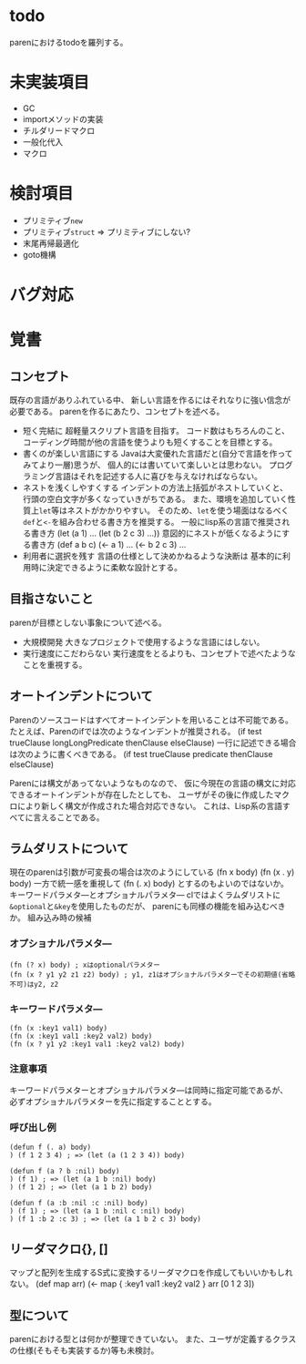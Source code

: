 # todo
parenにおけるtodoを羅列する。

# 未実装項目
- GC
- importメソッドの実装
- チルダリードマクロ
- 一般化代入
- マクロ

# 検討項目
- プリミティブ`new`
- プリミティブ`struct` => プリミティブにしない?
- 末尾再帰最適化
- goto機構

# バグ対応

# 覚書
## コンセプト
既存の言語がありふれている中、
新しい言語を作るにはそれなりに強い信念が必要である。
parenを作るにあたり、コンセプトを述べる。
- 短く完結に
超軽量スクリプト言語を目指す。
コード数はもちろんのこと、
コーディング時間が他の言語を使うよりも短くすることを目標とする。
- 書くのが楽しい言語にする
Javaは大変優れた言語だと(自分で言語を作ってみてより一層)思うが、
個人的には書いていて楽しいとは思わない。
プログラミング言語はそれを記述する人に喜びを与えなければならない。
- ネストを浅くしやすくする
インデントの方法上括弧がネストしていくと、
行頭の空白文字が多くなっていきがちである。
また、環境を追加していく性質上`let`等はネストがかかりやすい。
そのため、`let`を使う場面はなるべく`def`と`<-`を組み合わせる書き方を推奨する。
一般にlisp系の言語で推奨される書き方
    (let (a 1)
      ...
      (let (b 2 c 3)
         ...))
意図的にネストが低くなるようにする書き方
    (def a b c)
    (<- a 1)
    ...
    (<- b 2 c 3)
    ...
- 利用者に選択を残す
言語の仕様として決めかねるような決断は
基本的に利用時に決定できるように柔軟な設計とする。

## 目指さないこと
parenが目標としない事象について述べる。
- 大規模開発
大きなプロジェクトで使用するような言語にはしない。
- 実行速度にこだわらない
実行速度をとるよりも、コンセプトで述べたようなことを重視する。

## オートインデントについて
Parenのソースコードはすべてオートインデントを用いることは不可能である。
たとえば、Parenのifでは次のようなインデントが推奨される。
    (if test trueClause
        longLongPredicate
            thenClause
        elseClause)
一行に記述できる場合は次のように書くべきである。
    (if test trueClause
        predicate thenClause
        elseClause)

Parenには構文があってないようなものなので、
仮に今現在の言語の構文に対応できるオートインデントが存在したとしても、
ユーザがその後に作成したマクロにより新しく構文が作成された場合対応できない。
これは、Lisp系の言語すべてに言えることである。

## ラムダリストについて
現在のparenは引数が可変長の場合は次のようにしている
    (fn x body)
    (fn (x . y) body)
一方で統一感を重視して
    (fn (. x) body)
とするのもよいのではないか。
キーワードパラメタ―とオプショナルパラメタ―
clではよくラムダリストに`&optional`と`&key`を使用したものだが、
parenにも同様の機能を組み込むべきか。
組み込み時の候補
### オプショナルパラメタ―
    (fn (? x) body) ; xはoptionalパラメター
    (fn (x ? y1 y2 z1 z2) body) ; y1, z1はオプショナルパラメターでその初期値(省略不可)はy2, z2
### キーワードパラメタ―
    (fn (x :key1 val1) body)
    (fn (x :key1 val1 :key2 val2) body)
    (fn (x ? y1 y2 :key1 val1 :key2 val2) body)
### 注意事項
キーワードパラメターとオプショナルパラメタ―は同時に指定可能であるが、
必ずオプショナルパラメターを先に指定することとする。
### 呼び出し例
    (defun f (. a) body)
    ) (f 1 2 3 4) ; => (let (a (1 2 3 4)) body)

    (defun f (a ? b :nil) body)
    ) (f 1) ; => (let (a 1 b :nil) body)
    ) (f 1 2) ; => (let (a 1 b 2) body)

    (defun f (a :b :nil :c :nil) body)
    ) (f 1) ; => (let (a 1 b :nil c :nil) body)
    ) (f 1 :b 2 :c 3) ; => (let (a 1 b 2 c 3) body)

## リーダマクロ{}, []
マップと配列を生成するS式に変換するリーダマクロを作成してもいいかもしれない。
    (def map arr)
    (<- map {
          :key1 val1
          :key2 val2
        }
        arr [0 1 2 3])

## 型について
parenにおける型とは何かが整理できていない。
また、ユーザが定義するクラスの仕様(そもそも実装するか)等も未検討。
